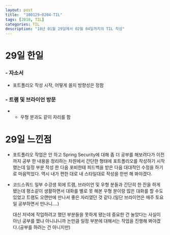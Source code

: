 ```yaml
---
layout: post
title:  "180129~0204-TIL"
tags: [2018, TIL]
categories: TIL
description: "18년 01월 29일에서 02월 04일까지의 TIL 작성"
---
```


29일 한일
=========

### - 자소서  

  - 포트폴리오 작성 시작, 어떻게 쓸지 방향성은 정함  

### - 트램 및 브라이언 방문  

  - + 우형 분과도 같이 자리를 함

29일 느낀점
==========

- 포트폴리오 작업은 안 하고 Spring Security에 대해 좀 더 공부를 해보려다가 이전까지 공부 한 내용을 정리하는 차원에서 간단한 형태에 포트폴리오를 작성하기 시작했는데 일정 부분 작성 한 다음 포비한테 피드백을 받은 다음 대대적인 수정을 하기로 마음먹었다. 역시 내가 편한 대로 내 스타일대로 작성을 한번 해 봐야겠다.

- 코드스쿼드 일부 수강생 외에 트램, 브라이언 및 우형 분들과 간단히 한 잔을 하게 됐는데 평소같이 생활하면서 대화를 별로 못 해본 우형 분이랑 많은 대화를 할 수도 있었고 트램도 오랜만에 만나서 좋은 자리였던 것 같다.(일단 브라이언은 매주 토요일 공부하면서 만나니....)

  대신 저녁에 작업하려고 했던 부분들을 못하게 됐는데 중요한 건 놀았다는 사실이 아닌 공부를 했냐 아니냐니까 논만큼 일정 부분에 대해서는 작업을 진행해 봐야겠다.(공부를 하려는 건 아니지만)
